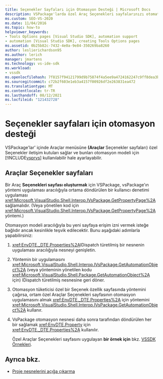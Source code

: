 ```yaml
---
title: Seçenekler Sayfaları için Otomasyon Desteği | Microsoft Docs
description: VSPackage'larda özel Araç Seçenekleri sayfalarınızı otomatik otomasyon modeline Visual Studio öğrenin.
ms.custom: SEO-VS-2020
ms.date: 11/04/2016
ms.topic: how-to
helpviewer_keywords:
- Tools Options pages [Visual Studio SDK], automation support
- automation [Visual Studio SDK], creating Tools Options pages
ms.assetid: 0b25b82c-7432-4e0a-9e84-350269ba8260
author: leslierichardson95
ms.author: lerich
manager: jmartens
ms.technology: vs-ide-sdk
ms.workload:
- vssdk
ms.openlocfilehash: 7f8157f94121799d9b75874f4a5ee9a4724162247c9ff8dea3bdf52ff87e210d
ms.sourcegitcommit: c72b2f603e1eb3a4157f00926df2e263831ea472
ms.translationtype: MT
ms.contentlocale: tr-TR
ms.lasthandoff: 08/12/2021
ms.locfileid: "121432728"
---
```

# <a name="automation-support-for-options-pages"></a>Seçenekler sayfaları için otomasyon desteği
VSPackage'lar'  içinde Araçlar  menüsüne **(Araçlar** Seçenekler sayfaları) özel Seçenekler iletişim kutuları sağlar ve bunları otomasyon modeli için [!INCLUDE[vsprvs](../../code-quality/includes/vsprvs_md.md)] kullanılabilir hale ayarlayabilir.

## <a name="tools-options-pages"></a>Araçlar Seçenekler sayfaları
 Bir Araç **Seçenekleri sayfası oluşturmak** için VSPackage, vsPackage'ın yöntemi uygulaması aracılığıyla ortama döndürülen bir kullanıcı denetimi uygulaması <xref:Microsoft.VisualStudio.Shell.Interop.IVsPackage.GetPropertyPage%2A> sağlamalıdır. (Veya yönetilen kod için <xref:Microsoft.VisualStudio.Shell.Interop.IVsPackage.GetPropertyPage%2A> yöntemi.)

 Otomasyon modeli aracılığıyla bu yeni sayfaya erişim izni vermek isteğe bağlıdır ancak kesinlikle teşvik edilecektir. Bunu aşağıdaki adımlarla yapabilirsiniz:

1. <xref:EnvDTE._DTE.Properties%2A>IDispatch türetilmiş bir nesnenin uygulaması aracılığıyla nesneyi genişletin.

2. Yöntemin bir uygulamasını <xref:Microsoft.VisualStudio.Shell.Interop.IVsPackage.GetAutomationObject%2A> (veya yönteminin yönetilen kodu <xref:Microsoft.VisualStudio.Shell.Package.GetAutomationObject%2A> için) IDispatch türetilmiş nesnesine geri döner.

3. Otomasyon tüketicisi özel bir Seçenek özellik sayfasında yöntemini çağırsa, ortam özel Araçlar Seçenekleri sayfasının otomasyon uygulamasını almak <xref:EnvDTE._DTE.Properties%2A> için yöntemini  <xref:Microsoft.VisualStudio.Shell.Interop.IVsPackage.GetAutomationObject%2A> kullanır. 

4. VsPackage otomasyon nesnesi daha sonra tarafından döndürülen her bir sağlamak <xref:EnvDTE.Property> için <xref:EnvDTE._DTE.Properties%2A> kullanılır.

   Özel Araçlar Seçenekleri sayfasını uygulayan **bir örnek için** bkz. [VSSDK Örnekleri](https://github.com/Microsoft/VSSDK-Extensibility-Samples).

## <a name="see-also"></a>Ayrıca bkz.
- [Proje nesnelerini açığa çıkarma](../../extensibility/internals/exposing-project-objects.md)
